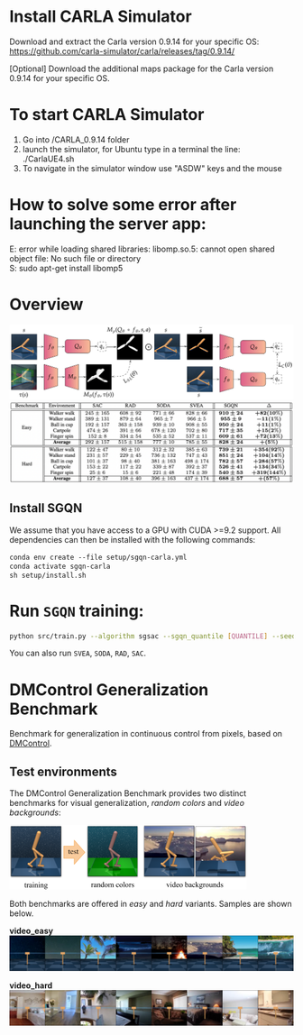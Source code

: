 # Install CARLA Simulator
Download and extract the Carla version 0.9.14 for your specific OS:
https://github.com/carla-simulator/carla/releases/tag/0.9.14/

[Optional] Download the additional maps package for the Carla version 0.9.14 for your specific OS.

# To start CARLA Simulator
1. Go into /CARLA_0.9.14 folder
2. launch the simulator, for Ubuntu type in a terminal the line:
	./CarlaUE4.sh
3. To navigate in the simulator window use "ASDW" keys and the mouse

# How to solve some error after launching the server app:
E: error while loading shared libraries: libomp.so.5: cannot open shared object file: No such file or directory <br>
S: sudo apt-get install libomp5

# Overview
![Perf](figures/sgqnarchi.png)
![Perf](figures/sgqn_perf.png)

## Install SGQN
We assume that you have access to a GPU with CUDA >=9.2 support. All dependencies can then be installed with the following commands:

```
conda env create --file setup/sgqn-carla.yml
conda activate sgqn-carla
sh setup/install.sh
```

# Run `SGQN` training:
```bash
python src/train.py --algorithm sgsac --sgqn_quantile [QUANTILE] --seed [SEED] --eval_mode video_easy --domain_name [DOMAIN] --task_name [TASK];
```
You can also run `SVEA`, `SODA`, `RAD`, `SAC`.


# DMControl Generalization Benchmark

Benchmark for generalization in continuous control from pixels, based on [DMControl](https://github.com/deepmind/dm_control).

## Test environments

The DMControl Generalization Benchmark provides two distinct benchmarks for visual generalization, *random colors* and *video backgrounds*:

![environment samples](figures/environments.png)

Both benchmarks are offered in *easy* and *hard* variants. Samples are shown below.

**video_easy**<br/>
![video_easy](figures/video_easy.png)

**video_hard**<br/>
![video_hard](figures/video_hard.png)

